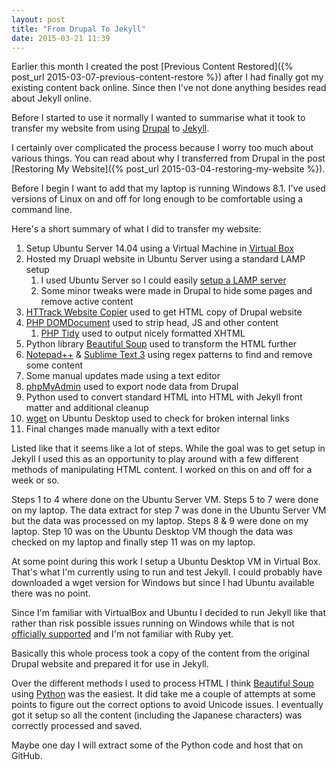 ```yaml
---
layout: post
title: "From Drupal To Jekyll"
date: 2015-03-21 11:39
---
```


Earlier this month I created the post [Previous Content Restored]({% post_url 2015-03-07-previous-content-restore %}) after I had finally got my existing content back online.  Since then I've not done anything besides read about Jekyll online.

Before I started to use it normally I wanted to summarise what it took to transfer my website from using [Drupal](https://www.drupal.org/) to [Jekyll](http://jekyllrb.com/).

I certainly over complicated the process because I worry too much about various things.  You can read about why I transferred from Drupal in the post [Restoring My Website]({% post_url 2015-03-04-restoring-my-website %}).

Before I begin I want to add that my laptop is running Windows 8.1.  I've used versions of Linux on and off for long enough to be comfortable using a command line.

Here's a short summary of what I did to transfer my website:

1. Setup Ubuntu Server 14.04 using a Virtual Machine in [Virtual Box](https://www.virtualbox.org/)
2. Hosted my Druapl website in Ubuntu Server using a standard LAMP setup
	1. I used Ubuntu Server so I could easily [setup a LAMP server](https://help.ubuntu.com/community/Tasksel)
    1. Some minor tweaks were made in Drupal to hide some pages and remove active content 
3. [HTTrack Website Copier](https://www.httrack.com/) used to get HTML copy of Drupal website
4. [PHP DOMDocument](http://php.net/manual/en/class.domdocument.php) used to strip head, JS and other content
    1. [PHP Tidy](http://php.net/manual/en/book.tidy.php) used to output nicely formatted XHTML
5. Python library [Beautiful Soup](http://www.crummy.com/software/BeautifulSoup/) used to transform the HTML further
6. [Notepad++](http://notepad-plus-plus.org/) & [Sublime Text 3](http://www.sublimetext.com/) using regex patterns to find and remove some content
7. Some manual updates made using a text editor
8. [phpMyAdmin](http://www.phpmyadmin.net) used to export node data from Drupal
9. Python used to convert standard HTML into HTML with Jekyll front matter and additional cleanup
10. [wget](http://manpages.ubuntu.com/manpages/lucid/man1/wget.1.html) on Ubuntu Desktop used to check for broken internal links
11. Final changes made manually with a text editor

Listed like that it seems like a lot of steps.  While the goal was to get setup in Jekyll I used this as an opportunity to play around with a few different methods of manipulating HTML content.  I worked on this on and off for a week or so.

Steps 1 to 4 where done on the Ubuntu Server VM.  Steps 5 to 7 were done on my laptop.  The data extract for step 7 was done in the Ubuntu Server VM but the data was processed on my laptop.  Steps 8 & 9 were done on my laptop.  Step 10 was on the Ubuntu Desktop VM though the data was checked on my laptop and finally step 11 was on my laptop.

At some point during this work I setup a Ubuntu Desktop VM in Virtual Box.  That's what I'm currently using to run and test Jekyll.  I could probably have downloaded a wget version for Windows but since I had Ubuntu available there was no point.  

Since I'm familiar with VirtualBox and Ubuntu I decided to run Jekyll like that rather than risk possible issues running on Windows while that is not [officially supported](http://jekyllrb.com/docs/installation/) and I'm not familiar with Ruby yet.

Basically this whole process took a copy of the content from the original Drupal website and prepared it for use in Jekyll.

Over the different methods I used to process HTML I think [Beautiful Soup](http://www.crummy.com/software/BeautifulSoup/) using [Python](https://www.python.org/) was the easiest.  It did take me a couple of attempts at some points to figure out the correct options to avoid Unicode issues.  I eventually got it setup so all the content (including the Japanese characters) was correctly processed and saved.

Maybe one day I will extract some of the Python code and host that on GitHub.